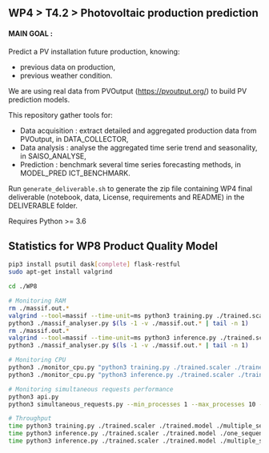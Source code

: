 ## WP4 > T4.2 > Photovoltaic production prediction

#### MAIN GOAL :
Predict a PV installation future production, knowing:
- previous data on production,
- previous weather condition.

We are using real data from PVOutput (https://pvoutput.org/) to build PV prediction models.

This repository gather tools for: 
- Data acquisition : extract detailed and aggregated production data from PVOutput, in DATA_COLLECTOR,
- Data analysis : analyse the aggregated time serie trend and seasonality, in SAISO_ANALYSE,
- Prediction : benchmark several time series forecasting methods, in MODEL_PRED ICT_BENCHMARK.

Run `generate_deliverable.sh` to generate the zip file containing WP4 final deliverable 
(notebook, data, License, requirements and README) in the DELIVERABLE folder.

Requires Python >= 3.6

## Statistics for WP8 Product Quality Model

```bash
pip3 install psutil dask[complete] flask-restful
sudo apt-get install valgrind

cd ./WP8

# Monitoring RAM
rm ./massif.out.*
valgrind --tool=massif --time-unit=ms python3 training.py ./trained.scaler ./trained.model ./multiple_sequences.csv
python3 ./massif_analyser.py $(ls -1 -v ./massif.out.* | tail -n 1)
rm ./massif.out.*
valgrind --tool=massif --time-unit=ms python3 inference.py ./trained.scaler ./trained.model ./one_sequence.csv
python3 ./massif_analyser.py $(ls -1 -v ./massif.out.* | tail -n 1)

# Monitoring CPU
python3 ./monitor_cpu.py "python3 training.py ./trained.scaler ./trained.model ./multiple_sequences.csv"
python3 ./monitor_cpu.py "python3 inference.py ./trained.scaler ./trained.model ./one_sequence.csv"

# Monitoring simultaneous requests performance
python3 api.py
python3 simultaneous_requests.py --min_processes 1 --max_processes 10 --step_processes 1

# Throughput
time python3 training.py ./trained.scaler ./trained.model ./multiple_sequences.csv
time python3 inference.py ./trained.scaler ./trained.model ./one_sequence.csv
time python3 inference.py ./trained.scaler ./trained.model ./multiple_sequences.csv
```
